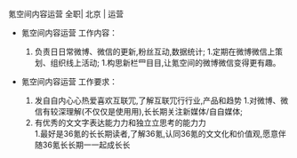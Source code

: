 氪空间内容运营 全职| 北京 | 运营

* 氪空间内容运营 工作内容：

  1. 负责⽇日常微博、微信的更新,粉丝互动,数据统计;  1.定期在微博微信上策划、组织线上活动;  1.构思新栏⺫⽬目,让氪空间的微博微信变得更有趣。
  
* 氪空间内容运营 工作要求：

  1. 发⾃自内⼼心热爱喜欢互联⺴,了解互联⺴⾏行业,产品和趋势 
  1.对微博、微信有较深理解(不仅仅是使⽤用),⻓长期关注新媒体/⾃自媒体;
  1. 有优秀的⽂文字表达能⼒力和独⽴立思考的能⼒力  
  1.最好是36氪的⻓长期读者,了解36氪,认同36氪的⽂文化和价值观,愿意伴随36氪⻓长期⼀一起成⻓长
